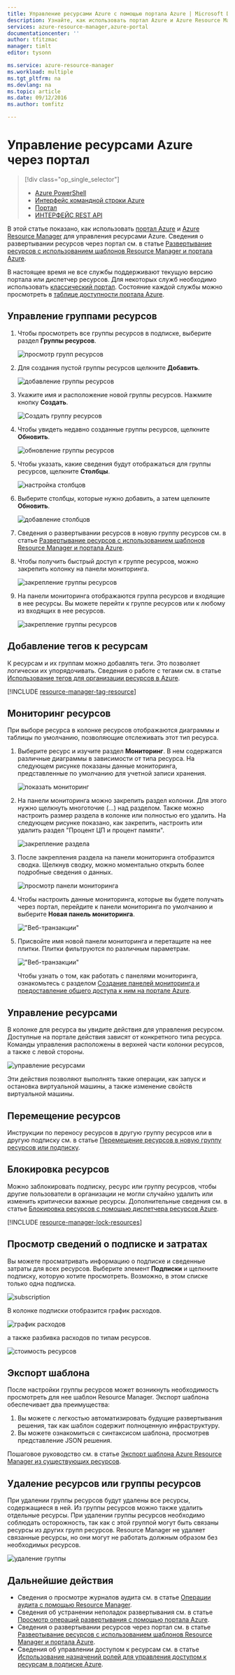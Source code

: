 ```yaml
---
title: Управление ресурсами Azure с помощью портала Azure | Microsoft Docs
description: Узнайте, как использовать портал Azure и Azure Resource Manager для управления ресурсами. В статье объясняется, как работать с панелями мониторинга для отслеживания ресурсов.
services: azure-resource-manager,azure-portal
documentationcenter: ''
author: tfitzmac
manager: timlt
editor: tysonn

ms.service: azure-resource-manager
ms.workload: multiple
ms.tgt_pltfrm: na
ms.devlang: na
ms.topic: article
ms.date: 09/12/2016
ms.author: tomfitz

---
```

# Управление ресурсами Azure через портал
> [!div class="op_single_selector"]
> * [Azure PowerShell](../powershell-azure-resource-manager.md)
> * [Интерфейс командной строки Azure](../xplat-cli-azure-resource-manager.md)
> * [Портал](resource-group-portal.md)
> * [ИНТЕРФЕЙС REST API](../resource-manager-rest-api.md)
> 
> 

В этой статье показано, как использовать [портал Azure](https://portal.azure.com) и [Azure Resource Manager](../resource-group-overview.md) для управления ресурсами Azure. Сведения о развертывании ресурсов через портал см. в статье [Развертывание ресурсов с использованием шаблонов Resource Manager и портала Azure](../resource-group-template-deploy-portal.md).

В настоящее время не все службы поддерживают текущую версию портала или диспетчер ресурсов. Для некоторых служб необходимо использовать [классический портал](https://manage.windowsazure.com). Состояние каждой службы можно просмотреть в [таблице доступности портала Azure](https://azure.microsoft.com/features/azure-portal/availability/).

## Управление группами ресурсов
1. Чтобы просмотреть все группы ресурсов в подписке, выберите раздел **Группы ресурсов**.
   
    ![просмотр групп ресурсов](./media/resource-group-portal/browse-groups.png)
2. Для создания пустой группы ресурсов щелкните **Добавить**.
   
    ![добавление группы ресурсов](./media/resource-group-portal/add-resource-group.png)
3. Укажите имя и расположение новой группы ресурсов. Нажмите кнопку **Создать**.
   
    ![Создать группу ресурсов](./media/resource-group-portal/create-empty-group.png)
4. Чтобы увидеть недавно созданные группы ресурсов, щелкните **Обновить**.
   
    ![обновление группы ресурсов](./media/resource-group-portal/refresh-resource-groups.png)
5. Чтобы указать, какие сведения будут отображаться для группы ресурсов, щелкните **Столбцы**.
   
    ![настройка столбцов](./media/resource-group-portal/select-columns.png)
6. Выберите столбцы, которые нужно добавить, а затем щелкните **Обновить**.
   
    ![добавление столбцов](./media/resource-group-portal/add-columns.png)
7. Сведения о развертывании ресурсов в новую группу ресурсов см. в статье [Развертывание ресурсов с использованием шаблонов Resource Manager и портала Azure](../resource-group-template-deploy-portal.md).
8. Чтобы получить быстрый доступ к группе ресурсов, можно закрепить колонку на панели мониторинга.
   
    ![закрепление группы ресурсов](./media/resource-group-portal/pin-group.png)
9. На панели мониторинга отображаются группа ресурсов и входящие в нее ресурсы. Вы можете перейти к группе ресурсов или к любому из входящих в нее ресурсов.
   
    ![закрепление группы ресурсов](./media/resource-group-portal/show-resource-group-dashboard.png)

## Добавление тегов к ресурсам
К ресурсам и их группам можно добавлять теги. Это позволяет логически их упорядочивать. Сведения о работе с тегами см. в статье [Использование тегов для организации ресурсов в Azure](../resource-group-using-tags.md).

[!INCLUDE [resource-manager-tag-resource](../../includes/resource-manager-tag-resources.md)]

## Мониторинг ресурсов
При выборе ресурса в колонке ресурсов отображаются диаграммы и таблицы по умолчанию, позволяющие отслеживать этот тип ресурса.

1. Выберите ресурс и изучите раздел **Мониторинг**. В нем содержатся различные диаграммы в зависимости от типа ресурса. На следующем рисунке показаны данные мониторинга, представленные по умолчанию для учетной записи хранения.
   
    ![показать мониторинг](./media/resource-group-portal/show-monitoring.png)
2. На панели мониторинга можно закрепить раздел колонки. Для этого нужно щелкнуть многоточие (…) над разделом. Также можно настроить размер раздела в колонке или полностью его удалить. На следующем рисунке показано, как закрепить, настроить или удалить раздел "Процент ЦП и процент памяти".
   
    ![закрепление раздела](./media/resource-group-portal/pin-cpu-section.png)
3. После закрепления раздела на панели мониторинга отобразится сводка. Щелкнув сводку, можно моментально открыть более подробные сведения о данных.
   
    ![просмотр панели мониторинга](./media/resource-group-portal/view-startboard.png)
4. Чтобы настроить данные мониторинга, которые вы будете получать через портал, перейдите к панели мониторинга по умолчанию и выберите **Новая панель мониторинга**.
   
    !["Веб-транзакции"](./media/resource-group-portal/dashboard.png)
5. Присвойте имя новой панели мониторинга и перетащите на нее плитки. Плитки фильтруются по различным параметрам.
   
    !["Веб-транзакции"](./media/resource-group-portal/create-dashboard.png)
   
     Чтобы узнать о том, как работать с панелями мониторинга, ознакомьтесь с разделом [Создание панелей мониторинга и предоставление общего доступа к ним на портале Azure](azure-portal-dashboards.md).

## Управление ресурсами
В колонке для ресурса вы увидите действия для управления ресурсом. Доступные на портале действия зависят от конкретного типа ресурса. Команды управления расположены в верхней части колонки ресурсов, а также с левой стороны.

![управление ресурсами](./media/resource-group-portal/manage-resources.png)

Эти действия позволяют выполнять такие операции, как запуск и остановка виртуальной машины, а также изменение свойств виртуальной машины.

## Перемещение ресурсов
Инструкции по переносу ресурсов в другую группу ресурсов или в другую подписку см. в статье [Перемещение ресурсов в новую группу ресурсов или подписку](../resource-group-move-resources.md).

## Блокировка ресурсов
Можно заблокировать подписку, ресурс или группу ресурсов, чтобы другие пользователи в организации не могли случайно удалить или изменить критически важные ресурсы. Дополнительные сведения см. в статье [Блокировка ресурсов с помощью диспетчера ресурсов Azure](../resource-group-lock-resources.md).

[!INCLUDE [resource-manager-lock-resources](../../includes/resource-manager-lock-resources.md)]

## Просмотр сведений о подписке и затратах
Вы можете просматривать информацию о подписке и сведенные затраты для всех ресурсов. Выберите элемент **Подписки** и щелкните подписку, которую хотите просмотреть. Возможно, в этом списке только одна подписка.

![subscription](./media/resource-group-portal/select-subscription.png)

В колонке подписки отобразится график расходов.

![график расходов](./media/resource-group-portal/burn-rate.png)

а также разбивка расходов по типам ресурсов.

![стоимость ресурсов](./media/resource-group-portal/cost-by-resource.png)

## Экспорт шаблона
После настройки группы ресурсов может возникнуть необходимость просмотреть для нее шаблон Resource Manager. Экспорт шаблона обеспечивает два преимущества:

1. Вы можете с легкостью автоматизировать будущие развертывания решения, так как шаблон содержит полноценную инфраструктуру.
2. Вы можете ознакомиться с синтаксисом шаблона, просмотрев представление JSON решения.

Пошаговое руководство см. в статье [Экспорт шаблона Azure Resource Manager из существующих ресурсов](../resource-manager-export-template.md).

## Удаление ресурсов или группы ресурсов
При удалении группы ресурсов будут удалены все ресурсы, содержащиеся в ней. Из группы ресурсов можно также удалить отдельные ресурсы. При удалении группы ресурсов необходимо соблюдать осторожность, так как с этой группой могут быть связаны ресурсы из других групп ресурсов. Resource Manager не удаляет связанные ресурсы, но они могут не работать должным образом без необходимых ресурсов.

![удаление группы](./media/resource-group-portal/delete-group.png)

## Дальнейшие действия
* Сведения о просмотре журналов аудита см. в статье [Операции аудита с помощью Resource Manager](../resource-group-audit.md).
* Сведения об устранении неполадок развертывания см. в статье [Просмотр операций развертывания с помощью портала Azure](../resource-manager-troubleshoot-deployments-portal.md).
* Сведения о развертывании ресурсов через портал см. в статье [Развертывание ресурсов с использованием шаблонов Resource Manager и портала Azure](../resource-group-template-deploy-portal.md).
* Сведения об управлении доступом к ресурсам см. в статье [Использование назначений ролей для управления доступом к ресурсам в подписке Azure](../active-directory/role-based-access-control-configure.md).

<!---HONumber=AcomDC_0914_2016-->
